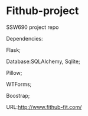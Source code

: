 # Fithub-project
SSW690 project repo 

Dependencies:

Flask;

Database:SQLAlchemy, Sqlite;

Pillow;

WTForms;

Boostrap;

URL:http://www.fithub-fit.com/
